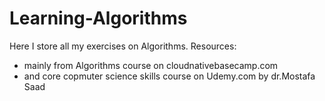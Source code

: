 # Learning-Algorithms
Here I store all my exercises on Algorithms.
Resources: 
- mainly from Algorithms course on cloudnativebasecamp.com
- and core copmuter science skills course on Udemy.com by dr.Mostafa Saad 

